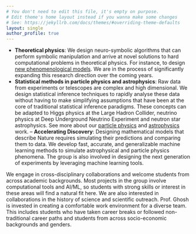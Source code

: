 ```yaml
---
# You don't need to edit this file, it's empty on purpose.
# Edit theme's home layout instead if you wanna make some changes
# See: https://jekyllrb.com/docs/themes/#overriding-theme-defaults
layout: single
author_profile: true
---
```

- **Theoretical physics**: We design neuro-symbolic algorithms that can perform symbolic manipulation and arrive at novel solutions to hard computational problems in theoretical physics. For instance, to design [new phenomenological models](https://arxiv.org/abs/2506.08080). We are in the process of significantly expanding this research direction over the coming years.
- **Statistical methods in particle physics and astrophysics**: Raw data from experiments or telescopes are complex and high dimensional. We design statistical inference techniques to rapidly analyse these data without having to make simplifying assumptions that have been at the core of traditional statistical inference paradigms. These concepts can be adapted to Higgs physics at the Large Hadron Collider, neutrino physics at Deep Underground Neutrino Experiment and neutron star astrophysics. See more about our [particle physics](/ParticlePhysics/) and [astrophysics](/Astrophysics/) work.
– **Accelerating Discovery**: Designing mathematical models that describe Nature requires simulating their predictions and comparing them to data. We develop fast, accurate, and generalizable machine learning methods to simulate astrophysical and particle physics phenomena. The group is also involved in designing the next generation of experiments by leveraging machine learning tools.

We engage in cross-disciplinary collaborations and welcome students from across academic backgrounds. Most projects in the group involve computational tools and AI/ML, so students with strong skills or interest in these areas will find a natural fit here. We are also interested in collaborations in the history of science and scientific outreach. Prof. Ghosh is invested in creating a comfortable work environment for a diverse team. This includes students who have taken career breaks or followed non-traditional career paths and students from across socio-economic backgrounds and genders.
